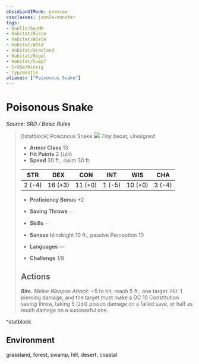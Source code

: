 ```yaml
---
obsidianUIMode: preview
cssclasses: json5e-monster
tags:
- Quelle/5e/MM
- Habitat/Küste
- Habitat/Wüste
- Habitat/Wald
- Habitat/Grasland
- Habitat/Hügel
- Habitat/Sumpf
- Größe/Winzig
- Typ/Bestie
aliases: ["Poisonous Snake"]
---
```

# Poisonous Snake
*Source: SRD / Basic Rules*  

> [!statblock] Poisonous Snake
> ![](compendium/bestiary/beast/token/poisonous-snake.png#token)
> *Tiny beast, Unaligned*
> 
> - **Armor Class** 13 
> - **Hit Points** 2 (`1d4`)
> - **Speed** 30 ft., swim 30 ft.
> 
> |STR|DEX|CON|INT|WIS|CHA|
> |:---:|:---:|:---:|:---:|:---:|:---:|
> | 2 (-4)|16 (+3)|11 (+0)| 1 (-5)|10 (+0)| 3 (-4)|
> 
> - **Proficiency Bonus** +2
> - **Saving Throws** ⏤
> - **Skills** ⏤
> - **Senses** blindsight 10 ft., passive Perception 10
> 
> - **Languages** —
> - **Challenge** 1/8
> 
> ## Actions
> 
> ***Bite.*** *Melee Weapon Attack:* +5 to hit, reach 5 ft., one target. *Hit:* 1 piercing damage, and the target must make a DC 10 Constitution saving throw, taking 5 (`2d4`) poison damage on a failed save, or half as much damage on a successful one.
^statblock

## Environment

grassland, forest, swamp, hill, desert, coastal